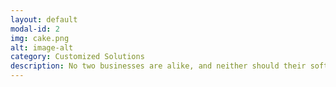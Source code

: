 ```yaml
---
layout: default
modal-id: 2
img: cake.png
alt: image-alt
category: Customized Solutions
description: No two businesses are alike, and neither should their software solutions be.<br>I craft bespoke programs tailored to your specific needs, ensuring seamless integration with your existing processes.<br>Your vision is at the forefront of our collaboration. Through open communication and a collaborative mindset, I work closely with you to understand your goals and deliver solutions that surpass expectations.
---
```

